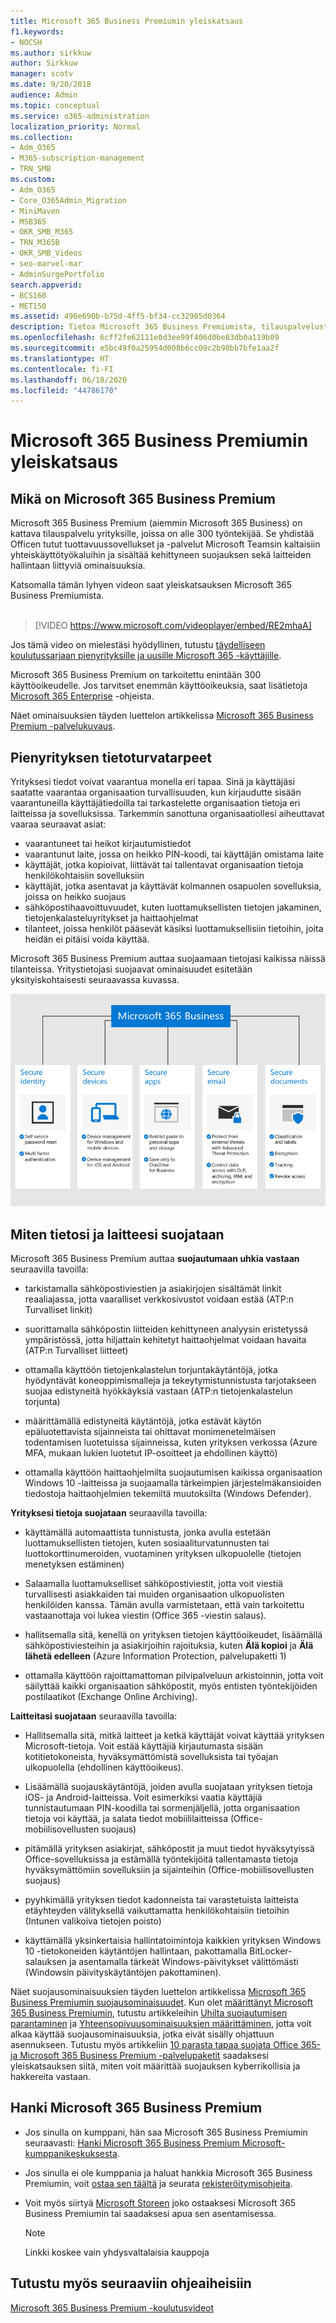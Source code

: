 ```yaml
---
title: Microsoft 365 Business Premiumin yleiskatsaus
f1.keywords:
- NOCSH
ms.author: sirkkuw
author: Sirkkuw
manager: scotv
ms.date: 9/20/2018
audience: Admin
ms.topic: conceptual
ms.service: o365-administration
localization_priority: Normal
ms.collection:
- Adm_O365
- M365-subscription-management
- TRN_SMB
ms.custom:
- Adm_O365
- Core_O365Admin_Migration
- MiniMaven
- MSB365
- OKR_SMB_M365
- TRN_M365B
- OKR_SMB_Videos
- seo-marvel-mar
- AdminSurgePortfolio
search.appverid:
- BCS160
- MET150
ms.assetid: 496e690b-b75d-4ff5-bf34-cc32905d0364
description: Tietoa Microsoft 365 Business Premiumista, tilauspalvelusta, johon sisältyvät Officen tuottavuussovellukset ja edistynyt suojaus, jonka avulla yrityksesi voi suojautua kyberuhkia vastaan.
ms.openlocfilehash: 6cff2fe62111e0d3ee99f406d0be83db0a119b09
ms.sourcegitcommit: e5bc49f0a25954d008b6cc09c2b98bb7bfe1aa2f
ms.translationtype: HT
ms.contentlocale: fi-FI
ms.lasthandoff: 06/18/2020
ms.locfileid: "44786170"
---
```

# <a name="overview-of-microsoft-365-business-premium"></a>Microsoft 365 Business Premiumin yleiskatsaus

## <a name="what-is-microsoft-365-business-premium"></a>Mikä on Microsoft 365 Business Premium

Microsoft 365 Business Premium (aiemmin Microsoft 365 Business) on kattava tilauspalvelu yrityksille, joissa on alle 300 työntekijää. Se yhdistää Officen tutut tuottavuussovellukset ja -palvelut Microsoft Teamsin kaltaisiin yhteiskäyttötyökaluihin ja sisältää kehittyneen suojauksen sekä laitteiden hallintaan liittyviä ominaisuuksia.

Katsomalla tämän lyhyen videon saat yleiskatsauksen Microsoft 365 Business Premiumista.<br><br>

> [!VIDEO https://www.microsoft.com/videoplayer/embed/RE2mhaA] 
  
Jos tämä video on mielestäsi hyödyllinen, tutustu [täydelliseen koulutussarjaan pienyrityksille ja uusille Microsoft 365 -käyttäjille](https://support.microsoft.com/office/6ab4bbcd-79cf-4000-a0bd-d42ce4d12816). 

Microsoft 365 Business Premium on tarkoitettu enintään 300 käyttöoikeudelle. Jos tarvitset enemmän käyttöoikeuksia, saat lisätietoja [Microsoft 365 Enterprise](https://go.microsoft.com/fwlink/p/?linkid=860986) -ohjeista.

Näet ominaisuuksien täyden luettelon artikkelissa [Microsoft 365 Business Premium -palvelukuvaus](https://docs.microsoft.com/office365/servicedescriptions/microsoft-365-service-descriptions/microsoft-365-business-service-description).
  
## <a name="small-business-security-needs"></a>Pienyrityksen tietoturvatarpeet

Yrityksesi tiedot voivat vaarantua monella eri tapaa. Sinä ja käyttäjäsi saatatte vaarantaa organisaation turvallisuuden, kun kirjaudutte sisään vaarantuneilla käyttäjätiedoilla tai tarkastelette organisaation tietoja eri laitteissa ja sovelluksissa. Tarkemmin sanottuna organisaatiollesi aiheuttavat vaaraa seuraavat asiat:

- vaarantuneet tai heikot kirjautumistiedot
- vaarantunut laite, jossa on heikko PIN-koodi, tai käyttäjän omistama laite
- käyttäjät, jotka kopioivat, liittävät tai tallentavat organisaation tietoja henkilökohtaisiin sovelluksiin
- käyttäjät, jotka asentavat ja käyttävät kolmannen osapuolen sovelluksia, joissa on heikko suojaus
- sähköpostihaavoittuvuudet, kuten luottamuksellisten tietojen jakaminen, tietojenkalasteluyritykset ja haittaohjelmat
- tilanteet, joissa henkilöt pääsevät käsiksi luottamuksellisiin tietoihin, joita heidän ei pitäisi voida käyttää.

Microsoft 365 Business Premium auttaa suojaamaan tietojasi kaikissa näissä tilanteissa. Yritystietojasi suojaavat ominaisuudet esitetään yksityiskohtaisesti seuraavassa kuvassa.

![Kuva, jossa näkyy, miten M365B suojaa yritystäsi.](../media/m365businessvalueadd.png)

## <a name="how-your-data-and-devices-are-protected"></a>Miten tietosi ja laitteesi suojataan

Microsoft 365 Business Premium auttaa **suojautumaan uhkia vastaan** seuraavilla tavoilla:

- tarkistamalla sähköpostiviestien ja asiakirjojen sisältämät linkit reaaliajassa, jotta vaaralliset verkkosivustot voidaan estää (ATP:n Turvalliset linkit)

- suorittamalla sähköpostin liitteiden kehittyneen analyysin eristetyssä ympäristössä, jotta hiljattain kehitetyt haittaohjelmat voidaan havaita (ATP:n Turvalliset liitteet) 

- ottamalla käyttöön tietojenkalastelun torjuntakäytäntöjä, jotka hyödyntävät koneoppimismalleja ja tekeytymistunnistusta tarjotakseen suojaa edistyneitä hyökkäyksiä vastaan (ATP:n tietojenkalastelun torjunta) 

- määrittämällä edistyneitä käytäntöjä, jotka estävät käytön epäluotettavista sijainneista tai ohittavat monimenetelmäisen todentamisen luotetuissa sijainneissa, kuten yrityksen verkossa (Azure MFA, mukaan lukien luotetut IP-osoitteet ja ehdollinen käyttö) 

- ottamalla käyttöön haittaohjelmilta suojautumisen kaikissa organisaation Windows 10 -laitteissa ja suojaamalla tärkeimpien järjestelmäkansioiden tiedostoja haittaohjelmien tekemiltä muutoksilta (Windows Defender).

**Yrityksesi tietoja suojataan** seuraavilla tavoilla:

- käyttämällä automaattista tunnistusta, jonka avulla estetään luottamuksellisten tietojen, kuten sosiaaliturvatunnusten tai luottokorttinumeroiden, vuotaminen yrityksen ulkopuolelle (tietojen menetyksen estäminen) 

- Salaamalla luottamukselliset sähköpostiviestit, jotta voit viestiä turvallisesti asiakkaiden tai muiden organisaation ulkopuolisten henkilöiden kanssa. Tämän avulla varmistetaan, että vain tarkoitettu vastaanottaja voi lukea viestin (Office 365 -viestin salaus).

- hallitsemalla sitä, kenellä on yrityksen tietojen käyttöoikeudet, lisäämällä sähköpostiviesteihin ja asiakirjoihin rajoituksia, kuten **Älä kopioi** ja **Älä lähetä edelleen** (Azure Information Protection, palvelupaketti 1)

- ottamalla käyttöön rajoittamattoman pilvipalveluun arkistoinnin, jotta voit säilyttää kaikki organisaation sähköpostit, myös entisten työntekijöiden postilaatikot (Exchange Online Archiving).

**Laitteitasi suojataan** seuraavilla tavoilla:

- Hallitsemalla sitä, mitkä laitteet ja ketkä käyttäjät voivat käyttää yrityksen Microsoft-tietoja. Voit estää käyttäjiä kirjautumasta sisään kotitietokoneista, hyväksymättömistä sovelluksista tai työajan ulkopuolella (ehdollinen käyttöoikeus).

- Lisäämällä suojauskäytäntöjä, joiden avulla suojataan yrityksen tietoja iOS- ja Android-laitteissa. Voit esimerkiksi vaatia käyttäjiä tunnistautumaan PIN-koodilla tai sormenjäljellä, jotta organisaation tietoja voi käyttää, ja salata tiedot mobiililaitteissa (Office-mobiilisovellusten suojaus)

- pitämällä yrityksen asiakirjat, sähköpostit ja muut tiedot hyväksytyissä Office-sovelluksissa ja estämällä työntekijöitä tallentamasta tietoja hyväksymättömiin sovelluksiin ja sijainteihin (Office-mobiilisovellusten suojaus)

- pyyhkimällä yrityksen tiedot kadonneista tai varastetuista laitteista etäyhteyden välityksellä vaikuttamatta henkilökohtaisiin tietoihin (Intunen valikoiva tietojen poisto)

- käyttämällä yksinkertaisia hallintatoimintoja kaikkien yrityksen Windows 10 -tietokoneiden käytäntöjen hallintaan, pakottamalla BitLocker-salauksen ja asentamalla tärkeät Windows-päivitykset välittömästi (Windowsin päivityskäytäntöjen pakottaminen).

Näet suojausominaisuuksien täyden luettelon artikkelissa [Microsoft 365 Business Premiumin suojausominaisuudet](security-features.md). Kun olet [määrittänyt Microsoft 365 Business Premiumin](set-up.md), tutustu artikkeleihin [Uhilta suojautumisen parantaminen](increase-threat-protection.md) ja [Yhteensopivuusominaisuuksien määrittäminen](set-up-compliance.md), jotta voit alkaa käyttää suojausominaisuuksia, jotka eivät sisälly ohjattuun asennukseen. Tutustu myös artikkeliin [10 parasta tapaa suojata Office 365- ja Microsoft 365 Business Premium -palvelupaketit](https://docs.microsoft.com/office365/admin/security-and-compliance/secure-your-business-data) saadaksesi yleiskatsauksen siitä, miten voit määrittää suojauksen kyberrikollisia ja hakkereita vastaan.

## <a name="get-microsoft-365-business-premium"></a>Hanki Microsoft 365 Business Premium

- Jos sinulla on kumppani, hän saa Microsoft 365 Business Premiumin seuraavasti: [Hanki Microsoft 365 Business Premium Microsoft-kumppanikeskuksesta](get-microsoft-365-business.md).

- Jos sinulla ei ole kumppania ja haluat hankkia Microsoft 365 Business Premiumin, voit [ostaa sen täältä](https://www.microsoft.com/microsoft-365/business) ja seurata [rekisteröitymisohjeita](sign-up.md).

- Voit myös siirtyä [Microsoft Storeen](https://www.microsoft.com/store/locations/find-a-store?icid=gm_fy18_hol_bopis_feature3&CustomerIntent=Consumer) joko ostaaksesi Microsoft 365 Business Premiumin tai saadaksesi apua sen asentamisessa.

    > [!NOTE]
    > Linkki koskee vain yhdysvaltalaisia kauppoja

## <a name="see-also"></a>Tutustu myös seuraaviin ohjeaiheisiin

[Microsoft 365 Business Premium -koulutusvideot](https://support.microsoft.com/office/6ab4bbcd-79cf-4000-a0bd-d42ce4d12816)
